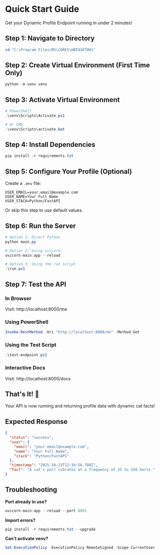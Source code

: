 # Quick Start Guide

Get your Dynamic Profile Endpoint running in under 2 minutes!

## Step 1: Navigate to Directory

```powershell
cd "C:\Program Files\MS\CORES\HNTASKT001"
```

## Step 2: Create Virtual Environment (First Time Only)

```powershell
python -m venv venv
```

## Step 3: Activate Virtual Environment

```powershell
# PowerShell
.\venv\Scripts\Activate.ps1

# Or CMD
.\venv\Scripts\activate.bat
```

## Step 4: Install Dependencies

```powershell
pip install -r requirements.txt
```

## Step 5: Configure Your Profile (Optional)

Create a `.env` file:

```env
USER_EMAIL=your.email@example.com
USER_NAME=Your Full Name
USER_STACK=Python/FastAPI
```

Or skip this step to use default values.

## Step 6: Run the Server

```powershell
# Option 1: Direct Python
python main.py

# Option 2: Using uvicorn
uvicorn main:app --reload

# Option 3: Using the run script
.\run.ps1
```

## Step 7: Test the API

### In Browser
Visit: http://localhost:8000/me

### Using PowerShell
```powershell
Invoke-RestMethod -Uri "http://localhost:8000/me" -Method Get
```

### Using the Test Script
```powershell
.\test-endpoint.ps1
```

### Interactive Docs
Visit: http://localhost:8000/docs

## That's It! 🎉

Your API is now running and returning profile data with dynamic cat facts!

## Expected Response

```json
{
  "status": "success",
  "user": {
    "email": "your.email@example.com",
    "name": "Your Full Name",
    "stack": "Python/FastAPI"
  },
  "timestamp": "2025-10-23T12:34:56.789Z",
  "fact": "A cat's purr vibrates at a frequency of 25 to 150 hertz."
}
```

## Troubleshooting

**Port already in use?**
```powershell
uvicorn main:app --reload --port 8001
```

**Import errors?**
```powershell
pip install -r requirements.txt --upgrade
```

**Can't activate venv?**
```powershell
Set-ExecutionPolicy -ExecutionPolicy RemoteSigned -Scope CurrentUser
```

